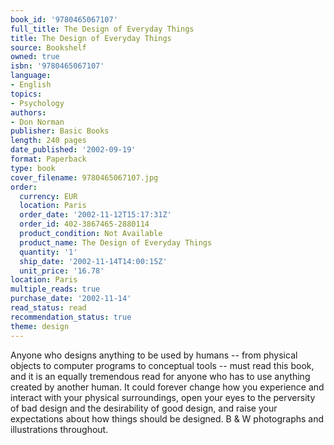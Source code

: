 ```yaml
---
book_id: '9780465067107'
full_title: The Design of Everyday Things
title: The Design of Everyday Things
source: Bookshelf
owned: true
isbn: '9780465067107'
language:
- English
topics:
- Psychology
authors:
- Don Norman
publisher: Basic Books
length: 240 pages
date_published: '2002-09-19'
format: Paperback
type: book
cover_filename: 9780465067107.jpg
order:
  currency: EUR
  location: Paris
  order_date: '2002-11-12T15:17:31Z'
  order_id: 402-3867465-2880114
  product_condition: Not Available
  product_name: The Design of Everyday Things
  quantity: '1'
  ship_date: '2002-11-14T14:00:15Z'
  unit_price: '16.78'
location: Paris
multiple_reads: true
purchase_date: '2002-11-14'
read_status: read
recommendation_status: true
theme: design
---
```

Anyone who designs anything to be used by humans -- from physical objects to computer programs to conceptual tools -- must read this book, and it is an equally tremendous read for anyone who has to use anything created by another human. It could forever change how you experience and interact with your physical surroundings, open your eyes to the perversity of bad design and the desirability of good design, and raise your expectations about how things should be designed.
B & W photographs and illustrations throughout.
